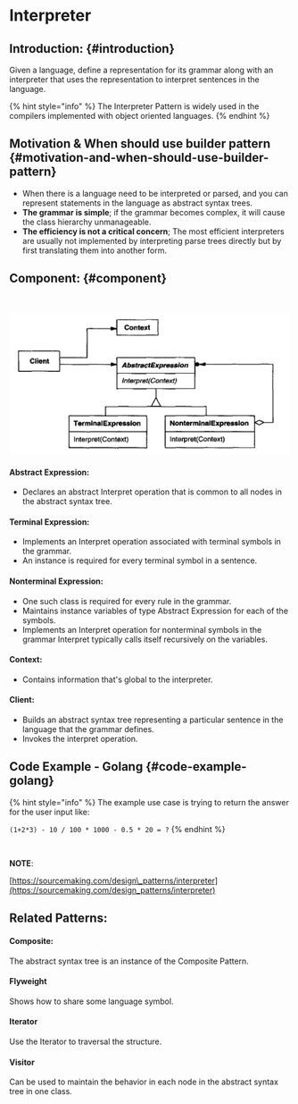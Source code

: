 # Interpreter

## Introduction: {#introduction}

Given a language, define a representation for its grammar along with an interpreter that uses the representation to interpret sentences in the language.

{% hint style="info" %}
The Interpreter Pattern is widely used in the compilers implemented with object oriented languages.
{% endhint %}

## Motivation & When should use builder pattern {#motivation-and-when-should-use-builder-pattern}

* ​When there is a language need to be interpreted or parsed, and you can represent statements in the language as abstract syntax trees.
* **The grammar is simple**; if the grammar becomes complex, it will cause the class hierarchy unmanageable.
* **The efficiency is not a critical concern**;  The most efficient interpreters are usually not implemented by interpreting parse trees directly but by first translating them into another form.

## Component: {#component}

​

![](../.gitbook/assets/image%20%281%29.png)

#### Abstract Expression:

* Declares an abstract Interpret operation that is common to all nodes in the abstract syntax tree.

#### Terminal Expression:

* Implements an Interpret operation associated with terminal symbols in the grammar.
* An instance is required for every terminal symbol in a sentence.

#### Nonterminal Expression:

* One such class is required for every rule in the grammar.
* Maintains instance variables of type Abstract Expression for each of the symbols.
* Implements an Interpret operation for nonterminal symbols in the grammar Interpret typically calls itself recursively on the variables.

#### Context:

* Contains information that's global to the interpreter.

#### Client:

* Builds an abstract syntax tree representing a particular sentence in the language that the grammar defines.
* Invokes the interpret operation.

## Code Example - Golang {#code-example-golang}

{% hint style="info" %}
The example use case is trying to return the answer for the user input like: 

`(1+2*3) - 10 / 100 * 1000 - 0.5 * 20 = ?`
{% endhint %}

```text
​​
```

**NOTE**:

[https://sourcemaking.com/design\_patterns/interpreter](https://sourcemaking.com/design_patterns/interpreter)

## ​Related Patterns:

#### Composite: 

The abstract syntax tree is an instance of the Composite Pattern.

#### Flyweight

Shows how to share some language symbol.

#### Iterator

Use the Iterator to traversal the structure.

#### Visitor

Can be used to maintain the behavior in each node in the abstract syntax tree in one class.

​

​

